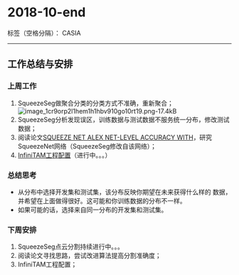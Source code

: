 ﻿# 2018-10-end

标签（空格分隔）： CASIA

---

## 工作总结与安排

### 上周工作

1. SqueezeSeg做聚合分类的分类方式不准确，重新聚合；
![image_1cr9orp2l1hem1h1hbv910go10rt19.png-17.4kB][1]
2. SqueezeSeg分析发现误区，训练数据与测试数据不服务统一分布，修改测试数据；
3. 阅读论文[SQUEEZE NET ALEX NET-LEVEL ACCURACY WITH](https://github.com/usiege/CASIA/blob/master/paper-pointcloud/SQUEEZE%20NET%20ALEX%20NET-LEVEL%20ACCURACY%20WITH.pdf)，研究SqueezeNet网络（SqueezeSeg修改自该网络）；
4. [InfiniTAM工程配置](https://github.com/uwuneng/InfiniTAM)（进行中。。。）

### 总结思考

 - 从分布中选择开发集和测试集，该分布反映你期望在未来获得什么样的 数据，并希望在上面做得很好。这可能和你训练数据的分布不一样。
 - 如果可能的话，选择来自同一分布的开发集和测试集。

### 下周安排

1. SqueezeSeg点云分割持续进行中。。。
2. 阅读论文寻找思路，尝试改进算法提高分割准确度；
3. InfiniTAM工程配置； 


  [1]: http://static.zybuluo.com/usiege/qz11vlv4gfj6bzxzlfe1g1ej/image_1cr9orp2l1hem1h1hbv910go10rt19.png